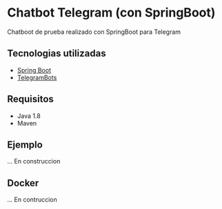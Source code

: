 # Chatbot Telegram (con SpringBoot)

Chatboot de prueba realizado con SpringBoot para Telegram

## Tecnologias utilizadas

 * [Spring Boot](https://spring.io/projects/spring-boot)
 * [TelegramBots](https://github.com/rubenlagus/TelegramBots)

 ## Requisitos

- Java 1.8
- Maven

## Ejemplo

... En construccion

## Docker
... En contruccion
